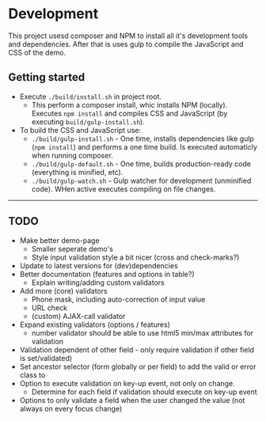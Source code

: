 # Development

This project usesd composer and NPM to install all it's development tools and dependencies. After that is uses gulp to compile the JavaScript and CSS of the demo.

## Getting started

- Execute `./build/install.sh` in project root.
  - This perform a composer install, whic installs NPM (locally). Executes `npm install` and compiles CSS and JavaScript (by executing `build/gulp-install.sh`).
- To build the CSS and JavaScript use:
  - `./build/gulp-install.sh` - One time, installs dependencies like gulp (`npm install`) and performs a one time build. Is executed automaticly when running composer.
  - `./build/gulp-default.sh` - One time, builds production-ready code (everything is minified, etc). 
  - `./build/gulp-watch.sh` - Gulp watcher for development (unminified code). WHen active executes compiling on file changes.

---

## TODO
- Make better demo-page
  - Smaller seperate demo's
  - Style input validation style a bit nicer (cross and check-marks?)
- Update to latest versions for (dev)dependencies
- Better documentation (features and options in table?)
  - Explain writing/adding custom validators
- Add more (core) validators
  - Phone mask, including auto-correction of input value
  - URL check
  - (custom) AJAX-call validator
- Expand existing validators (options / features)
  - number validator should be able to use html5 min/max attributes for validation
- Validation dependent of other field - only require validation if other field is set/validated)
- Set ancestor selector (form globally or per field) to add the valid or error class to
- Option to execute validation on key-up event, not only on change.
  - Determine for each field if validation should execute on key-up event
- Options to only validate a field when the user changed the value (not always on every focus change)
